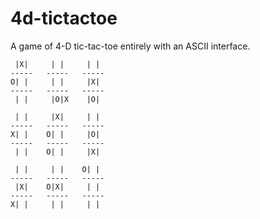 # 4d-tictactoe
A game of 4-D tic-tac-toe entirely with an ASCII interface.
```
 |X|     | |     | |
-----   -----   -----
O| |     | |     |X|
-----   -----   -----
 | |     |O|X    |O|

 | |     |X|     | |
-----   -----   -----
X| |    O| |     |O|
-----   -----   -----
 | |    O| |     |X|
 
 | |     | |    O| |
-----   -----   -----
 |X|    O|X|     | |
-----   -----   -----
X| |     | |     | |
